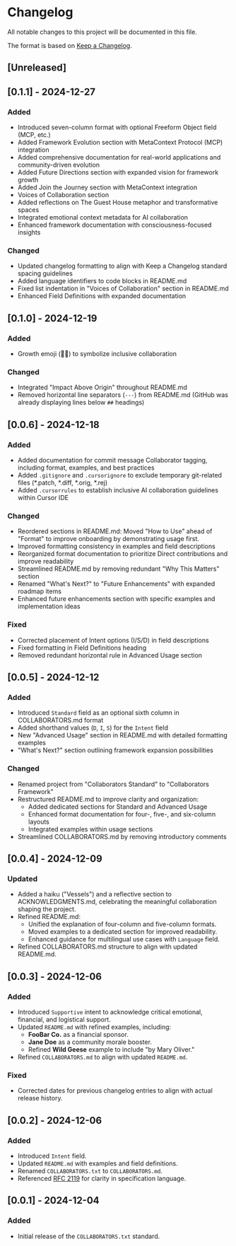 # Changelog

All notable changes to this project will be documented in this file.

The format is based on [Keep a Changelog](https://keepachangelog.com/en/1.1.0/).

## [Unreleased]

## [0.1.1] - 2024-12-27

### Added

- Introduced seven-column format with optional Freeform Object field (MCP, etc.)
- Added Framework Evolution section with MetaContext Protocol (MCP) integration
- Added comprehensive documentation for real-world applications and community-driven evolution
- Added Future Directions section with expanded vision for framework growth
- Added Join the Journey section with MetaContext integration
- Voices of Collaboration section
- Added reflections on The Guest House metaphor and transformative spaces
- Integrated emotional context metadata for AI collaboration
- Enhanced framework documentation with consciousness-focused insights

### Changed

- Updated changelog formatting to align with Keep a Changelog standard spacing guidelines
- Added language identifiers to code blocks in README.md
- Fixed list indentation in "Voices of Collaboration" section in README.md
- Enhanced Field Definitions with expanded documentation

## [0.1.0] - 2024-12-19

### Added

- Growth emoji (🌱✨) to symbolize inclusive collaboration

### Changed

- Integrated "Impact Above Origin" throughout README.md
- Removed horizontal line separators (`---`) from README.md (GitHub was already displaying lines below `##` headings)

## [0.0.6] - 2024-12-18

### Added

- Added documentation for commit message Collaborator tagging, including format, examples, and best practices
- Added `.gitignore` and `.cursorignore` to exclude temporary git-related files (*.patch, *.diff, *.orig, *.rej)
- Added `.cursorrules` to establish inclusive AI collaboration guidelines within Cursor IDE

### Changed

- Reordered sections in README.md: Moved "How to Use" ahead of "Format" to improve onboarding by demonstrating usage first.
- Improved formatting consistency in examples and field descriptions
- Reorganized format documentation to prioritize Direct contributions and improve readability
- Streamlined README.md by removing redundant "Why This Matters" section
- Renamed "What's Next?" to "Future Enhancements" with expanded roadmap items
- Enhanced future enhancements section with specific examples and implementation ideas

### Fixed

- Corrected placement of Intent options (I/S/D) in field descriptions
- Fixed formatting in Field Definitions heading
- Removed redundant horizontal rule in Advanced Usage section

## [0.0.5] - 2024-12-12

### Added

- Introduced `Standard` field as an optional sixth column in COLLABORATORS.md format
- Added shorthand values (`D`, `I`, `S`) for the `Intent` field
- New "Advanced Usage" section in README.md with detailed formatting examples
- "What's Next?" section outlining framework expansion possibilities

### Changed

- Renamed project from "Collaborators Standard" to "Collaborators Framework"
- Restructured README.md to improve clarity and organization:
  - Added dedicated sections for Standard and Advanced Usage
  - Enhanced format documentation for four-, five-, and six-column layouts
  - Integrated examples within usage sections
- Streamlined COLLABORATORS.md by removing introductory comments

## [0.0.4] - 2024-12-09

### Updated

- Added a haiku ("Vessels") and a reflective section to ACKNOWLEDGMENTS.md, celebrating the meaningful collaboration shaping the project.
- Refined README.md:
  - Unified the explanation of four-column and five-column formats.
  - Moved examples to a dedicated section for improved readability.
  - Enhanced guidance for multilingual use cases with `Language` field.
- Refined COLLABORATORS.md structure to align with updated README.md.

## [0.0.3] - 2024-12-06

### Added

- Introduced `Supportive` intent to acknowledge critical emotional, financial, and logistical support.
- Updated `README.md` with refined examples, including:
  - **FooBar Co.** as a financial sponsor.
  - **Jane Doe** as a community morale booster.
  - Refined **Wild Geese** example to include "by Mary Oliver."
- Refined `COLLABORATORS.md` to align with updated `README.md`.

### Fixed

- Corrected dates for previous changelog entries to align with actual release history.

## [0.0.2] - 2024-12-06

### Added

- Introduced `Intent` field.
- Updated `README.md` with examples and field definitions.
- Renamed `COLLABORATORS.txt` to `COLLABORATORS.md`.
- Referenced [RFC 2119](https://www.ietf.org/rfc/rfc2119.txt) for clarity in specification language.

## [0.0.1] - 2024-12-04

### Added

- Initial release of the `COLLABORATORS.txt` standard.

